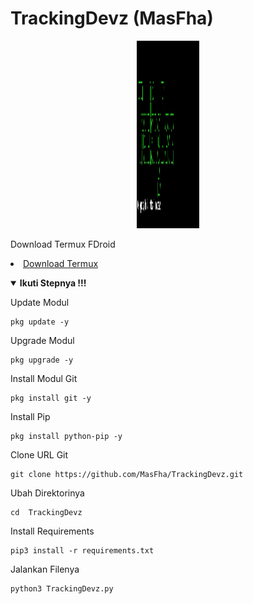 # TrackingDevz (MasFha)

<p align="center">
  <img src="https://github.com/MasFha/TrackingDevz/blob/main/1739.png" alt="Simple" width="100" height="300"/>
</p>

Download Termux FDroid 
<li><a href="https://f-droid.org/repo/com.termux_1020.apk">Download Termux</a></code></li> 
<p align="center">

<details open>
  <summary><strong> Ikuti Stepnya !!!</strong></summary>
  </details>
  

Update Modul
  ```
pkg update -y
 ```
 Upgrade Modul
 ```
pkg upgrade -y
````
Install Modul Git
```
pkg install git -y
```
Install Pip
```
pkg install python-pip -y
```
Clone URL Git
```
git clone https://github.com/MasFha/TrackingDevz.git
```
Ubah Direktorinya
```
cd  TrackingDevz
```
Install Requirements
```
pip3 install -r requirements.txt
```
Jalankan Filenya
````
python3 TrackingDevz.py
